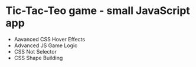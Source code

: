 # Tic-Tac-Teo game - small JavaScript app

<ul>
  <li>Aavanced CSS Hover Effects</li>
  <li>Advanced JS Game Logic</li>
  <li>CSS Not Selector</li>
  <li>CSS Shape Building</li>
</ul>

